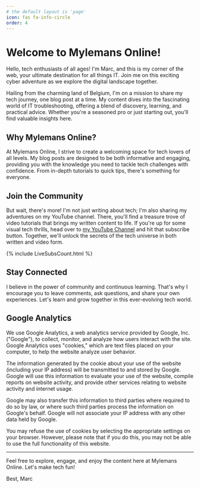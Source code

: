 ```yaml
---
# the default layout is 'page'
icon: fas fa-info-circle
order: 4
---
```


# Welcome to Mylemans Online!

Hello, tech enthusiasts of all ages! I'm Marc, and this is my corner of the web, your ultimate destination for all things IT. Join me on this exciting cyber adventure as we explore the digital landscape together.

Hailing from the charming land of Belgium, I'm on a mission to share my tech journey, one blog post at a time. My content dives into the fascinating world of IT troubleshooting, offering a blend of discovery, learning, and practical advice. Whether you're a seasoned pro or just starting out, you'll find valuable insights here.

## Why Mylemans Online?

At Mylemans Online, I strive to create a welcoming space for tech lovers of all levels. My blog posts are designed to be both informative and engaging, providing you with the knowledge you need to tackle tech challenges with confidence. From in-depth tutorials to quick tips, there's something for everyone.

## Join the Community

But wait, there's more! I'm not just writing about tech; I'm also sharing my adventures on my YouTube channel. There, you'll find a treasure trove of video tutorials that brings my written content to life. If you're up for some visual tech thrills, head over to [my YouTube Channel](https://www.youtube.com/@marcmylemans) and hit that subscribe button. Together, we'll unlock the secrets of the tech universe in both written and video form.

{% include LiveSubsCount.html %}

## Stay Connected

I believe in the power of community and continuous learning. That's why I encourage you to leave comments, ask questions, and share your own experiences. Let's learn and grow together in this ever-evolving tech world.

## Google Analytics

We use Google Analytics, a web analytics service provided by Google, Inc. ("Google"), to collect, monitor, and analyze how users interact with the site. Google Analytics uses "cookies," which are text files placed on your computer, to help the website analyze user behavior.

The information generated by the cookie about your use of the website (including your IP address) will be transmitted to and stored by Google. Google will use this information to evaluate your use of the website, compile reports on website activity, and provide other services relating to website activity and internet usage.

Google may also transfer this information to third parties where required to do so by law, or where such third parties process the information on Google's behalf. Google will not associate your IP address with any other data held by Google.

You may refuse the use of cookies by selecting the appropriate settings on your browser. However, please note that if you do this, you may not be able to use the full functionality of this website.

---

Feel free to explore, engage, and enjoy the content here at Mylemans Online. Let's make tech fun!

Best,
Marc
